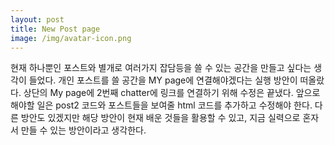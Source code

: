 ```yaml
---
layout: post
title: New Post page 
image: /img/avatar-icon.png
---
```

현재 하나뿐인 포스트와 별개로 여러가지 잡담등을 쓸 수 있는 공간을 만들고 싶다는 생각이 들었다.
개인 포스트를 쓸 공간을 MY page에 연결해야겠다는 실행 방안이 떠올랐다.
상단의 My page에 2번째 chatter에 링크를 연결하기 위해 수정은 끝냈다.
앞으로 해야할 일은 post2 코드와 포스트들을 보여줄 html 코드를 추가하고 수정해야 한다.
다른 방안도 있겠지만 해당 방안이 현재 배운 것들을 활용할 수 있고, 지금 실력으로 혼자서 만들 수 있는 방안이라고 생각한다.

